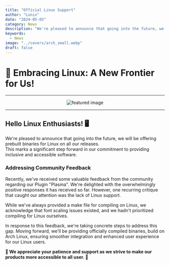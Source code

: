 ```yaml
---
title: "Official Linux Support"
author: "Lunix"
date: "2024-05-05"
category: News
description: "We're pleased to announce that going into the future, we will be offering support for Linux."
keywords:
  - News
image: "../covers/arch_small.webp"
draft: false
---
```


# 🐧 Embracing Linux: A New Frontier for Us!

---

<div align="center">
  <img src="../../../covers/arch_big.webp" alt="featured image">
</div>

---

## Hello Linux Enthusiasts! 🖥️

We're pleased to announce that going into the future, we will be offering prebuilt binaries for Linux on all our releases. \
This marks a significant step forward in our commitment to providing inclusive and accessible software.

### Addressing Community Feedback

Recently, we've received some valuable feedback from the community regarding our Plugin "Plasma". We're delighted with the overwhelmingly positive responses it has received so far. However, one recurring critique that caught our attention was the lack of Linux support.

While we've always provided a make file for compiling on Linux, we acknowledge that font scaling issues existed, and we hadn't prioritized compiling for Linux ourselves.

In response to this feedback, we're taking concrete steps to address this gap. Moving forward, we'll be providing officially compiled binaries, build on Arch Linux, ensuring smoother integration and enhanced user experience for our Linux users.

**🌟 We appreciate your patience and support as we strive to make our products more accessible to all user. 🌟**
